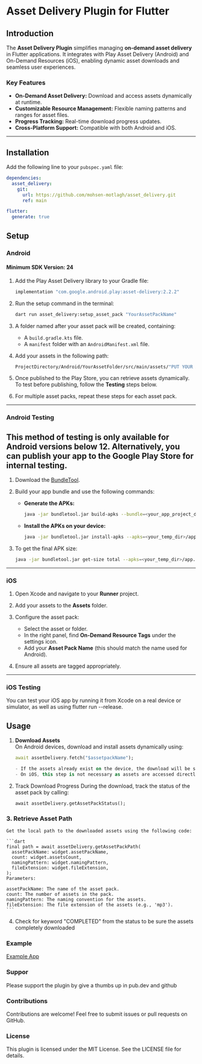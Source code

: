 # Asset Delivery Plugin for Flutter

## Introduction

The **Asset Delivery Plugin** simplifies managing **on-demand asset delivery** in Flutter applications. It integrates with Play Asset Delivery (Android) and On-Demand Resources (iOS), enabling dynamic asset downloads and seamless user experiences.

### Key Features
- **On-Demand Asset Delivery:** Download and access assets dynamically at runtime.
- **Customizable Resource Management:** Flexible naming patterns and ranges for asset files.
- **Progress Tracking:** Real-time download progress updates.
- **Cross-Platform Support:** Compatible with both Android and iOS.

---

## Installation

Add the following line to your `pubspec.yaml` file:
```yaml
dependencies:
  asset_delivery: 
    git:
      url: https://github.com/mohsen-motlagh/asset_delivery.git
      ref: main

flutter:
  generate: true      
```

## Setup

### Android

#### Minimum SDK Version: 24

1. Add the Play Asset Delivery library to your Gradle file:
    ```gradle
    implementation "com.google.android.play:asset-delivery:2.2.2"
    ```

2. Run the setup command in the terminal:
    ```bash
    dart run asset_delivery:setup_asset_pack "YourAssetPackName"
    ```

3. A folder named after your asset pack will be created, containing:
    - A `build.gradle.kts` file.
    - A `manifest` folder with an `AndroidManifest.xml` file.

4. Add your assets in the following path:
    ```bash
    ProjectDirectory/Android/YourAssetFolder/src/main/assets/"PUT YOUR ASSETS IN THIS DIRECTORY"
    ```

5. Once published to the Play Store, you can retrieve assets dynamically. To test before publishing, follow the **Testing** steps below.

6. For multiple asset packs, repeat these steps for each asset pack.

---

### Android Testing
## This method of testing is only available for Android versions below 12. Alternatively, you can publish your app to the Google Play Store for internal testing.

1. Download the [BundleTool](https://github.com/google/bundletool/releases).

2. Build your app bundle and use the following commands:

    - **Generate the APKs:**
        ```bash
        java -jar bundletool.jar build-apks --bundle=<your_app_project_dir>/build/app/outputs/bundle/release/app-release.aab --output=<your_temp_dir>/app.apks --local-testing
        ```

    - **Install the APKs on your device:**
        ```bash
        java -jar bundletool.jar install-apks --apks=<your_temp_dir>/app.apks
        ```

3. To get the final APK size:
    ```bash
    java -jar bundletool.jar get-size total --apks=<your_temp_dir>/app.apks --dimensions=SDK
    ```

---

### iOS

1. Open Xcode and navigate to your **Runner** project.

2. Add your assets to the **Assets** folder.

3. Configure the asset pack:
    - Select the asset or folder.
    - In the right panel, find **On-Demand Resource Tags** under the settings icon.
    - Add your **Asset Pack Name** (this should match the name used for Android).

4. Ensure all assets are tagged appropriately.

---

### iOS Testing

You can test your iOS app by running it from Xcode on a real device or simulator, as well as using flutter run --release.

## Usage

1. **Download Assets**  
   On Android devices, download and install assets dynamically using:  
   ```dart
   await assetDelivery.fetch("$assetpackName");

   - If the assets already exist on the device, the download will be skipped automatically.
   - On iOS, this step is not necessary as assets are accessed directly.

2. Track Download Progress
    During the download, track the status of the asset pack by calling:
    ```
    await assetDelivery.getAssetPackStatus();
    ```

### 3. Retrieve Asset Path  

    Get the local path to the downloaded assets using the following code:  

    ```dart
    final path = await assetDelivery.getAssetPackPath(
      assetPackName: widget.assetPackName,
      count: widget.assetsCount,
      namingPattern: widget.namingPattern,
      fileExtension: widget.fileExtension,
    );
    Parameters:

    assetPackName: The name of the asset pack.
    count: The number of assets in the pack.
    namingPattern: The naming convention for the assets.
    fileExtension: The file extension of the assets (e.g., 'mp3').
    ```

4. Check for keyword "COMPLETED" from the status to be sure the assets completely downloaded

### Example
[Example App](https://github.com/mohsen-motlagh/asset_delivery_example)

### Suppor
Please support the plugin by give a thumbs up in pub.dev and github

### Contributions
Contributions are welcome! Feel free to submit issues or pull requests on GitHub.

### License
This plugin is licensed under the MIT License. See the LICENSE file for details.